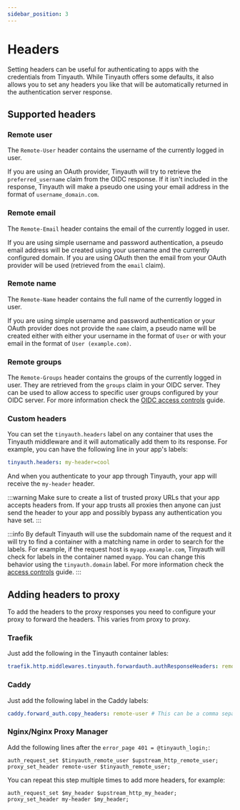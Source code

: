```yaml
---
sidebar_position: 3
---
```


# Headers

Setting headers can be useful for authenticating to apps with the credentials from Tinyauth. While Tinyauth offers some defaults, it also allows you to set any headers you like that will be automatically returned in the authentication server response.

## Supported headers

### Remote user

The `Remote-User` header contains the username of the currently logged in user.

If you are using an OAuth provider, Tinyauth will try to retrieve the `preferred_username` claim from the OIDC response. If it isn't included in the response, Tinyauth will make a pseudo one using your email address in the format of `username_domain.com`.

### Remote email

The `Remote-Email` header contains the email of the currently logged in user.

If you are using simple username and password authentication, a pseudo email address will be created using your username and the currently configured domain. If you are using OAuth then the email from your OAuth provider will be used (retrieved from the `email` claim).

### Remote name

The `Remote-Name` header contains the full name of the currently logged in user.

If you are using simple username and password authentication or your OAuth provider does not provide the `name` claim, a pseudo name will be created either with either your username in the format of `User` or with your email in the format of `User (example.com)`.

### Remote groups

The `Remote-Groups` header contains the groups of the currently logged in user. They are retrieved from the `groups` claim in your OIDC server. They can be used to allow access to specific user groups configured by your OIDC server. For more information check the [OIDC access controls](/docs/guides/access-controls.md#access-controls-using-oidc-groups) guide.

### Custom headers

You can set the `tinyauth.headers` label on any container that uses the Tinyauth middleware and it will automatically add them to its response. For example, you can have the following line in your app's labels:

```yaml
tinyauth.headers: my-header=cool
```

And when you authenticate to your app through Tinyauth, your app will receive the `my-header` header.

:::warning
Make sure to create a list of trusted proxy URLs that your app accepts headers from. If your app trusts all proxies then anyone can just send the header to your app and possibly bypass any authentication you have set.
:::

:::info
By default Tinyauth will use the subdomain name of the request and it will try to find a container with a matching name in order to search for the labels. For example, if the request host is `myapp.example.com`, Tinyauth will check for labels in the container named `myapp`. You can change this behavior using the `tinyauth.domain` label. For more information check the [access controls](../guides/access-controls.md#label-discovery) guide.
:::

## Adding headers to proxy

To add the headers to the proxy responses you need to configure your proxy to forward the headers. This varies from proxy to proxy.

### Traefik

Just add the following in the Tinyauth container lables:

```yaml
traefik.http.middlewares.tinyauth.forwardauth.authResponseHeaders: remote-user # This can be a comma separated list of more headers you will like to copy like the custom ones you set
```

### Caddy

Just add the following label in the Caddy labels:

```yaml
caddy.forward_auth.copy_headers: remote-user # This can be a comma separated list of more headers you will like to copy like the custom ones you set
```

### Nginx/Nginx Proxy Manager

Add the following lines after the `error_page 401 = @tinyauth_login;`:

```shell
auth_request_set $tinyauth_remote_user $upstream_http_remote_user;
proxy_set_header remote-user $tinyauth_remote_user;
```

You can repeat this step multiple times to add more headers, for example:

```shell
auth_request_set $my_header $upstream_http_my_header;
proxy_set_header my-header $my_header;
```

